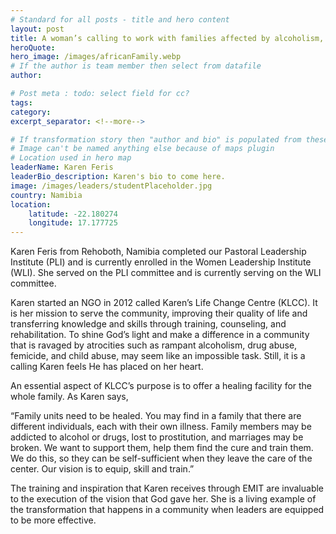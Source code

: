 ```yaml
---
# Standard for all posts - title and hero content
layout: post
title: A woman’s calling to work with families affected by alcoholism, drug abuse, femicide, and child abuse
heroQuote:
hero_image: /images/africanFamily.webp
# If the author is team member then select from datafile
author:

# Post meta : todo: select field for cc?
tags:
category:
excerpt_separator: <!--more-->

# If transformation story then "author and bio" is populated from these fields
# Image can't be named anything else because of maps plugin
# Location used in hero map
leaderName: Karen Feris
leaderBio_description: Karen's bio to come here.
image: /images/leaders/studentPlaceholder.jpg
country: Namibia
location:
    latitude: -22.180274
    longitude: 17.177725
---
```


Karen Feris from Rehoboth, Namibia completed our Pastoral Leadership Institute (PLI) and is currently enrolled in the Women Leadership Institute (WLI). She served on the PLI committee and is currently serving on the WLI committee.

Karen started an NGO in 2012 called Karen’s Life Change Centre (KLCC). It is her mission to serve the community, improving their quality of life and transferring knowledge and skills through training, counseling, and rehabilitation.
To shine God’s light and make a difference in a community that is ravaged by atrocities such as rampant alcoholism, drug abuse, femicide, and child abuse, may seem like an impossible task. Still, it is a calling Karen feels He has placed on her heart.

An essential aspect of KLCC’s purpose is to offer a healing facility for the whole family. As Karen says,

“Family units need to be healed. You may find in a family that there are different individuals, each with their own illness. Family members may be addicted to alcohol or drugs, lost to prostitution, and marriages may be broken. We want to support them, help them find the cure and train them. We do this, so they can be self-sufficient when they leave the care of the center. Our vision is to equip, skill and train.”

The training and inspiration that Karen receives through EMIT are invaluable to the execution of the vision that God gave her. She is a living example of the transformation that happens in a community when leaders are equipped to be more effective.